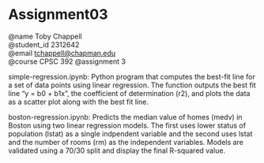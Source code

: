 # Assignment03

@name Toby Chappell  
@student_id 2312642  
@email tchappell@chapman.edu  
@course CPSC 392
@assignment 3

simple-regression.ipynb: Python program that computes the best-fit line for a set of data points using linear regression. The function outputs the best fit line “y = b0 + b1x”, the coefficient of determination (r2), and plots the data as a scatter plot along with the best fit line.

boston-regression.ipynb: Predicts the median value of homes (medv) in Boston using two linear regression models. The first uses lower status of population (lstat) as a single indpendent variable and the second uses lstat and the number of rooms (rm) as the independent variables. Models are validated using a 70/30 split and display the final R-squared value.
